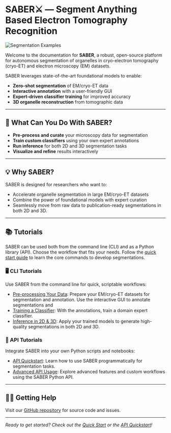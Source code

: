 # SABER⚔️ — Segment Anything Based Electron Tomography Recognition

![Segmentation Examples](assets/segmentation_example.png)

Welcome to the documentation for **SABER**, a robust, open-source platform for autonomous segmentation of organelles in cryo-electron tomography (cryo-ET) and electron microscopy (EM) datasets.

SABER leverages state-of-the-art foundational models to enable:

- **Zero-shot segmentation** of EM/cryo-ET data
- **Interactive annotation** with a user-friendly GUI
- **Expert-driven classifier training** for improved accuracy
- **3D organelle reconstruction** from tomographic data

---

## 🚀 What Can You Do With SABER?

- **Pre-process and curate** your microscopy data for segmentation
- **Train custom classifiers** using your own expert annotations
- **Run inference** for both 2D and 3D segmentation tasks
- **Visualize and refine** results interactively

---

## 💡 Why SABER?

SABER is designed for researchers who want to:

- Accelerate organelle segmentation in large EM/cryo-ET datasets
- Combine the power of foundational models with expert curation
- Seamlessly move from raw data to publication-ready segmentations in both 2D and 3D.

---

## 📚 Tutorials

SABER can be used both from the command line (CLI) and as a Python library (API). Choose the workflow that fits your needs. Follow the [quick start guide](getting-started/quickstart.md) to learn the core commands to develop segmentations. 

### 🖥️ CLI Tutorials
Use SABER from the command line for quick, scriptable workflows:

- [Pre-processing Your Data](tutorials/preprocessing.md): Prepare your EM/cryo-ET datasets for segmentation and annotation. Use the interactive GUI to annotate segmentations and 
- [Training a Classifier](tutorials/training.md): With the annotations, train a domain expert classifier.
- [Inference in 2D & 3D](tutorials/inference.md): Apply your trained models to generate high-quality segmentations in both 2D and 3D.

### 🐍 API Tutorials
Integrate SABER into your own Python scripts and notebooks:

- [API Quickstart](api/quickstart.md): Learn how to use SABER programmatically for segmentation tasks.
- [Advanced API Usage](api/advanced.md): Explore advanced features and custom workflows using the SABER Python API.

---

## 🙋‍♂️ Getting Help

Visit our [GitHub repository](https://github.com/czi-ai/segment-microscopy-sam2) for source code and issues.

---

_Ready to get started? Check out the [Quick Start](getting-started/quickstart.md) or the [API Quickstart](api/quickstart.md)!_

